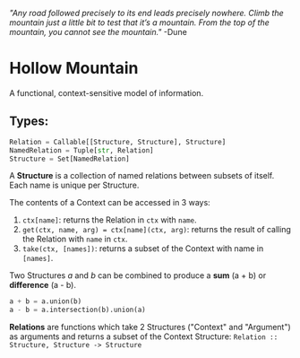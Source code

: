 *"Any road followed precisely to its end leads precisely nowhere. Climb the mountain just a little bit to test that it’s a mountain. From the top of the mountain, you cannot see the mountain."* -Dune

# Hollow Mountain
A functional, context-sensitive model of information.

## Types:
```python
Relation = Callable[[Structure, Structure], Structure]
NamedRelation = Tuple[str, Relation]
Structure = Set[NamedRelation]
```

A **Structure** is a collection of named relations between subsets of itself.
Each name is unique per Structure.

The contents of a Context can be accessed in 3 ways:

  1. `ctx[name]`: returns the Relation in `ctx` with `name`.
  2. `get(ctx, name, arg) = ctx[name](ctx, arg)`: returns the result of calling the Relation with `name` in `ctx`.
  3. `take(ctx, [names])`: returns a subset of the Context with name in `[names]`.


Two Structures *a* and *b* can be combined to produce a **sum** (a + b) or **difference** (a - b).
```python
a + b = a.union(b)
a - b = a.intersection(b).union(a)
```

**Relations** are functions which take 2 Structures ("Context" and "Argument") as arguments and returns a subset of the Context Structure:
```Relation :: Structure, Structure -> Structure```

